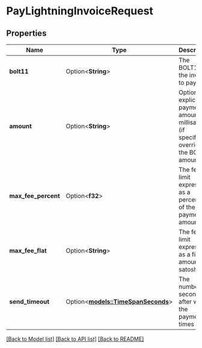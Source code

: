 # PayLightningInvoiceRequest

## Properties

Name | Type | Description | Notes
------------ | ------------- | ------------- | -------------
**bolt11** | Option<**String**> | The BOLT11 of the invoice to pay | [optional]
**amount** | Option<**String**> | Optional explicit payment amount in millisatoshi (if specified, it overrides the BOLT11 amount) | [optional]
**max_fee_percent** | Option<**f32**> | The fee limit expressed as a percentage of the payment amount | [optional]
**max_fee_flat** | Option<**String**> | The fee limit expressed as a fixed amount in satoshi | [optional]
**send_timeout** | Option<[**models::TimeSpanSeconds**](serde_json::Value.md)> | The number of seconds after which the payment times out | [optional][default to 30]

[[Back to Model list]](../README.md#documentation-for-models) [[Back to API list]](../README.md#documentation-for-api-endpoints) [[Back to README]](../README.md)


